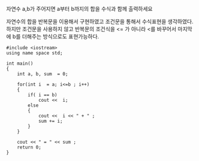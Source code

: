 
자연수 a,b가 주어지면 a부터 b까지의 합을 수식과 함께 출력하세요

자연수의 합을 반복문을 이용해서 구현하였고 
조건문을 통해서 수식표현을 생각하였다. 
하지만 조건문을 사용하지 않고 반복문의 조건식을 <= 가 아니라 <를 바꾸어서 마지막에 b를 더해주는 방식으로도 표현가능하다.
~~~
#include <iostream>
using name space std;

int main()
{
    int a, b, sum  = 0;

    for(int i  = a; i<=b ; i++)
    {
        if( i == b)
            cout <<  i;
        else
        {
            cout <<  i << " + " ;
            sum += i;
        }
    }

    cout << " = " << sum ;
    return 0;
}
~~~